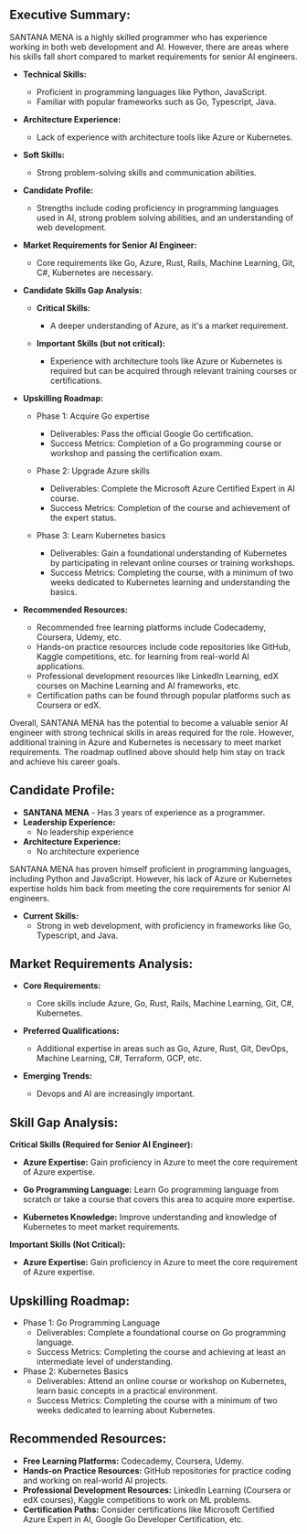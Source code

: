 ## Executive Summary:
SANTANA MENA is a highly skilled programmer who has experience working in both web development and AI. However, there are areas where his skills fall short compared to market requirements for senior AI engineers.

- **Technical Skills:**
  - Proficient in programming languages like Python, JavaScript.
  - Familiar with popular frameworks such as Go, Typescript, Java.

- **Architecture Experience:**
  - Lack of experience with architecture tools like Azure or Kubernetes.

- **Soft Skills:**
  - Strong problem-solving skills and communication abilities.

- **Candidate Profile:**
  - Strengths include coding proficiency in programming languages used in AI, strong problem solving abilities, and an understanding of web development.
  
- **Market Requirements for Senior AI Engineer:**
  - Core requirements like Go, Azure, Rust, Rails, Machine Learning, Git, C#, Kubernetes are necessary.

- **Candidate Skills Gap Analysis:**
  - **Critical Skills:**
    - A deeper understanding of Azure, as it's a market requirement.
  
  - **Important Skills (but not critical):**
    - Experience with architecture tools like Azure or Kubernetes is required but can be acquired through relevant training courses or certifications.

- **Upskilling Roadmap:**
  - Phase 1: Acquire Go expertise
    - Deliverables: Pass the official Google Go certification.
    - Success Metrics: Completion of a Go programming course or workshop and passing the certification exam.

  - Phase 2: Upgrade Azure skills
    - Deliverables: Complete the Microsoft Azure Certified Expert in AI course.
    - Success Metrics: Completion of the course and achievement of the expert status.

  - Phase 3: Learn Kubernetes basics
    - Deliverables: Gain a foundational understanding of Kubernetes by participating in relevant online courses or training workshops.
    - Success Metrics: Completing the course, with a minimum of two weeks dedicated to Kubernetes learning and understanding the basics.

- **Recommended Resources:**
  - Recommended free learning platforms include Codecademy, Coursera, Udemy, etc.
  - Hands-on practice resources include code repositories like GitHub, Kaggle competitions, etc. for learning from real-world AI applications.
  - Professional development resources like LinkedIn Learning, edX courses on Machine Learning and AI frameworks, etc.
  - Certification paths can be found through popular platforms such as Coursera or edX.

Overall, SANTANA MENA has the potential to become a valuable senior AI engineer with strong technical skills in areas required for the role. However, additional training in Azure and Kubernetes is necessary to meet market requirements. The roadmap outlined above should help him stay on track and achieve his career goals.

## Candidate Profile:
- **SANTANA MENA** - Has 3 years of experience as a programmer.
- **Leadership Experience:**
  - No leadership experience
- **Architecture Experience:**
  - No architecture experience

SANTANA MENA has proven himself proficient in programming languages, including Python and JavaScript. However, his lack of Azure or Kubernetes expertise holds him back from meeting the core requirements for senior AI engineers.
- **Current Skills:** 
  - Strong in web development, with proficiency in frameworks like Go, Typescript, and Java.

## Market Requirements Analysis:
- **Core Requirements:**
  - Core skills include Azure, Go, Rust, Rails, Machine Learning, Git, C#, Kubernetes. 

- **Preferred Qualifications:**
  - Additional expertise in areas such as Go, Azure, Rust, Git, DevOps, Machine Learning, C#, Terraform, GCP, etc.
- **Emerging Trends:**
  - Devops and AI are increasingly important.

## Skill Gap Analysis:
**Critical Skills (Required for Senior AI Engineer):**
- **Azure Expertise:** Gain proficiency in Azure to meet the core requirement of Azure expertise.
  
- **Go Programming Language:** Learn Go programming language from scratch or take a course that covers this area to acquire more expertise.
- **Kubernetes Knowledge:** Improve understanding and knowledge of Kubernetes to meet market requirements.

**Important Skills (Not Critical):**
- **Azure Expertise:** Gain proficiency in Azure to meet the core requirement of Azure expertise.

## Upskilling Roadmap:
- Phase 1: Go Programming Language
  - Deliverables: Complete a foundational course on Go programming language.
  - Success Metrics: Completing the course and achieving at least an intermediate level of understanding.
- Phase 2: Kubernetes Basics
  - Deliverables: Attend an online course or workshop on Kubernetes, learn basic concepts in a practical environment.
  - Success Metrics: Completing the course with a minimum of two weeks dedicated to learning about Kubernetes.

## Recommended Resources:
- **Free Learning Platforms:** Codecademy, Coursera, Udemy.
- **Hands-on Practice Resources:** GitHub repositories for practice coding and working on real-world AI projects.
- **Professional Development Resources:** LinkedIn Learning (Coursera or edX courses), Kaggle competitions to work on ML problems.
- **Certification Paths:** Consider certifications like Microsoft Certified Azure Expert in AI, Google Go Developer Certification, etc.